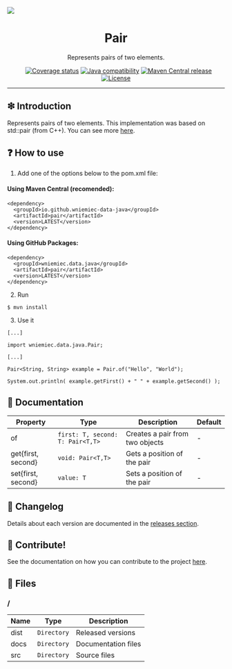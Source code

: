 ![](https://github.com/wniemiec-data-java/pair/blob/master/docs/img/logo/logo.jpg)

<h1 align='center'>Pair</h1>
<p align='center'>Represents pairs of two elements.</p>
<p align="center">
	<a href="https://github.com/wniemiec-data-java/pair/actions/workflows/windows.yml"><img src="https://github.com/wniemiec-data-java/pair/actions/workflows/windows.yml/badge.svg" alt=""></a>
	<a href="https://github.com/wniemiec-data-java/pair/actions/workflows/macos.yml"><img src="https://github.com/wniemiec-data-java/pair/actions/workflows/macos.yml/badge.svg" alt=""></a>
	<a href="https://github.com/wniemiec-data-java/pair/actions/workflows/ubuntu.yml"><img src="https://github.com/wniemiec-data-java/pair/actions/workflows/ubuntu.yml/badge.svg" alt=""></a>
	<a href="https://codecov.io/gh/wniemiec-data-java/pair"><img src="https://codecov.io/gh/wniemiec-data-java/pair/branch/master/graph/badge.svg?token=R2SFS4SP86" alt="Coverage status"></a>
	<a href="http://java.oracle.com"><img src="https://img.shields.io/badge/java-11+-D0008F.svg" alt="Java compatibility"></a>
	<a href="https://mvnrepository.com/artifact/io.github.wniemiec-data-java/pair"><img src="https://img.shields.io/maven-central/v/io.github.wniemiec-data-java/pair" alt="Maven Central release"></a>
	<a href="https://github.com/wniemiec-data-java/pair/blob/master/LICENSE"><img src="https://img.shields.io/github/license/wniemiec-data-java/pair" alt="License"></a>
</p>
<hr />

## ❇ Introduction
Represents pairs of two elements. This implementation was based on std::pair (from C++). You can see more [here](https://www.geeksforgeeks.org/pair-in-cpp-stl/).

## ❓ How to use

1. Add one of the options below to the pom.xml file: 

#### Using Maven Central (recomended):
```
<dependency>
  <groupId>io.github.wniemiec-data-java</groupId>
  <artifactId>pair</artifactId>
  <version>LATEST</version>
</dependency>
```

#### Using GitHub Packages:
```
<dependency>
  <groupId>wniemiec.data.java</groupId>
  <artifactId>pair</artifactId>
  <version>LATEST</version>
</dependency>
```

2. Run
```
$ mvn install
```

3. Use it
```
[...]

import wniemiec.data.java.Pair;

[...]

Pair<String, String> example = Pair.of("Hello", "World");

System.out.println( example.getFirst() + " " + example.getSecond() );
```

## 📖 Documentation
|        Property        |Type|Description|Default|
|----------------|-------------------------------|-----------------------------|--------|
|of |`first: T, second: T: Pair<T,T>`|Creates a pair from two objects| - |
|get{first, second} |`void: Pair<T,T>`|Gets a position of the pair| - |
|set{first, second} |`value: T`|Sets a position of the pair| - |


## 🚩 Changelog
Details about each version are documented in the [releases section](https://github.com/williamniemiec/wniemiec-data-java/pair/releases).

## 🤝 Contribute!
See the documentation on how you can contribute to the project [here](https://github.com/wniemiec-data-java/pair/blob/master/CONTRIBUTING.md).

## 📁 Files

### /
|        Name        |Type|Description|
|----------------|-------------------------------|-----------------------------|
|dist |`Directory`|Released versions|
|docs |`Directory`|Documentation files|
|src     |`Directory`| Source files|

